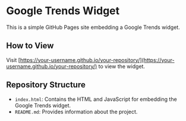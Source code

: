 # Google Trends Widget

This is a simple GitHub Pages site embedding a Google Trends widget.

## How to View

Visit [https://your-username.github.io/your-repository/](https://your-username.github.io/your-repository/) to view the widget.

## Repository Structure

- `index.html`: Contains the HTML and JavaScript for embedding the Google Trends widget.
- `README.md`: Provides information about the project.
